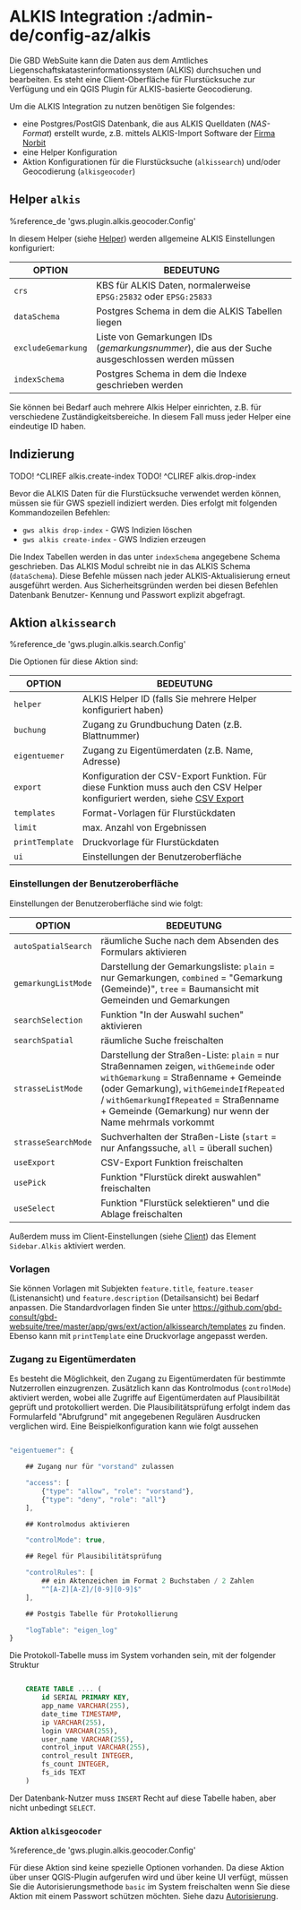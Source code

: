 # ALKIS Integration :/admin-de/config-az/alkis

Die GBD WebSuite kann die Daten aus dem Amtliches Liegenschaftskatasterinformationssystem  (ALKIS) durchsuchen und bearbeiten. Es steht eine Client-Oberfläche für Flurstücksuche zur Verfügung und ein QGIS Plugin für ALKIS-basierte Geocodierung.

Um die ALKIS Integration zu nutzen benötigen Sie folgendes:

- eine Postgres/PostGIS Datenbank, die aus ALKIS Quelldaten (*NAS-Format*) erstellt wurde, z.B. mittels ALKIS-Import Software der [Firma Norbit](http://www.norbit.de/68/)
- eine Helper Konfiguration
- Aktion Konfigurationen für die Flurstücksuche (``alkissearch``) und/oder Geocodierung (``alkisgeocoder``)

## Helper ``alkis``

%reference_de 'gws.plugin.alkis.geocoder.Config'

In diesem Helper (siehe [Helper](/admin-de/config-az/helper)) werden allgemeine ALKIS Einstellungen konfiguriert:

| OPTION | BEDEUTUNG|
|---|---|
| ``crs`` | KBS für ALKIS Daten, normalerweise ``EPSG:25832`` oder ``EPSG:25833`` |
| ``dataSchema`` | Postgres Schema in dem die ALKIS Tabellen liegen |
| ``excludeGemarkung`` | Liste von Gemarkungen IDs (*gemarkungsnummer*), die aus der Suche ausgeschlossen werden müssen |
| ``indexSchema`` | Postgres Schema in dem die Indexe geschrieben werden |

Sie können bei Bedarf auch mehrere Alkis Helper einrichten, z.B. für verschiedene Zuständigkeitsbereiche. In diesem Fall muss jeder Helper eine eindeutige ID haben.

## Indizierung

TODO! ^CLIREF alkis.create-index
TODO! ^CLIREF alkis.drop-index

Bevor die ALKIS Daten für die Flurstücksuche verwendet werden können, müssen sie für GWS speziell indiziert werden. Dies erfolgt mit folgenden Kommandozeilen Befehlen:

- ``gws alkis drop-index`` - GWS Indizien löschen
- ``gws alkis create-index`` - GWS Indizien erzeugen

Die Index Tabellen werden in das unter ``indexSchema`` angegebene Schema geschrieben. Das ALKIS Modul schreibt nie in das ALKIS Schema (``dataSchema``). Diese Befehle müssen nach jeder ALKIS-Aktualisierung erneut ausgeführt werden. Aus Sicherheitsgründen werden bei diesen Befehlen Datenbank Benutzer- Kennung und Passwort explizit abgefragt.

## Aktion ``alkissearch``

%reference_de 'gws.plugin.alkis.search.Config'

Die Optionen für diese Aktion sind:

| OPTION | BEDEUTUNG|
|---|---|
| ``helper`` | ALKIS Helper ID (falls Sie mehrere Helper konfiguriert haben) |
| ``buchung`` | Zugang zu Grundbuchung Daten (z.B. Blattnummer) |
| ``eigentuemer`` | Zugang zu Eigentümerdaten (z.B. Name, Adresse) |
| ``export`` | Konfiguration der CSV-Export Funktion. Für diese Funktion muss auch den CSV Helper konfiguriert werden, siehe [CSV Export](/admin-de/config-az/csv) |
| ``templates`` | Format-Vorlagen für Flurstückdaten |
| ``limit`` | max. Anzahl von Ergebnissen |
| ``printTemplate`` | Druckvorlage für Flurstückdaten |
| ``ui`` | Einstellungen der Benutzeroberfläche |

### Einstellungen der Benutzeroberfläche

Einstellungen der Benutzeroberfläche sind wie folgt:

| OPTION | BEDEUTUNG|
|---|---|
| ``autoSpatialSearch`` | räumliche Suche nach dem Absenden des Formulars aktivieren |
| ``gemarkungListMode`` | Darstellung der Gemarkungsliste: ``plain`` = nur Gemarkungen, ``combined`` = "Gemarkung (Gemeinde)", ``tree`` = Baumansicht mit Gemeinden und Gemarkungen |
| ``searchSelection`` | Funktion "In der Auswahl suchen" aktivieren |
| ``searchSpatial`` | räumliche Suche freischalten |
| ``strasseListMode`` | Darstellung der Straßen-Liste: ``plain`` = nur Straßennamen zeigen, ``withGemeinde`` oder ``withGemarkung`` = Straßenname + Gemeinde (oder Gemarkung),  ``withGemeindeIfRepeated`` / ``withGemarkungIfRepeated`` =  Straßenname + Gemeinde (Gemarkung) nur wenn der Name mehrmals vorkommt |
| ``strasseSearchMode`` | Suchverhalten der Straßen-Liste (``start`` = nur Anfangssuche, ``all`` = überall suchen) |
| ``useExport`` | CSV-Export Funktion freischalten |
| ``usePick`` | Funktion "Flurstück direkt auswahlen" freischalten |
| ``useSelect`` | Funktion "Flurstück selektieren" und die Ablage freischalten |

Außerdem muss im Client-Einstellungen (siehe [Client](/admin-de/config-az/client)) das Element ``Sidebar.Alkis`` aktiviert werden.

### Vorlagen

Sie können Vorlagen mit Subjekten ``feature.title``, ``feature.teaser`` (Listenansicht) und ``feature.description`` (Detailsansicht) bei Bedarf anpassen. Die Standardvorlagen finden Sie unter https://github.com/gbd-consult/gbd-websuite/tree/master/app/gws/ext/action/alkissearch/templates zu finden. Ebenso kann mit ``printTemplate`` eine Druckvorlage angepasst werden.

### Zugang zu Eigentümerdaten

Es besteht die Möglichkeit, den Zugang zu Eigentümerdaten für bestimmte Nutzerrollen einzugrenzen. Zusätzlich kann das Kontrolmodus (``controlMode``) aktiviert werden, wobei alle Zugriffe auf Eigentümerdaten auf Plausibilität geprüft und protokolliert werden. Die Plausibilitätsprüfung erfolgt indem das Formularfeld "Abrufgrund" mit angegebenen Regulären Ausdrucken verglichen wird. Eine Beispielkonfiguration kann wie folgt aussehen

```javascript

"eigentuemer": {

    ## Zugang nur für "vorstand" zulassen

    "access": [
        {"type": "allow", "role": "vorstand"},
        {"type": "deny", "role": "all"}
    ],

    ## Kontrolmodus aktivieren

    "controlMode": true,

    ## Regel für Plausibilitätsprüfung

    "controlRules": [
        ## ein Aktenzeichen im Format 2 Buchstaben / 2 Zahlen
        "^[A-Z][A-Z]/[0-9][0-9]$"
    ],

    ## Postgis Tabelle für Protokollierung

    "logTable": "eigen_log"
}
```

Die Protokoll-Tabelle muss im System vorhanden sein, mit der folgender Struktur

```sql

    CREATE TABLE .... (
        id SERIAL PRIMARY KEY,
        app_name VARCHAR(255),
        date_time TIMESTAMP,
        ip VARCHAR(255),
        login VARCHAR(255),
        user_name VARCHAR(255),
        control_input VARCHAR(255),
        control_result INTEGER,
        fs_count INTEGER,
        fs_ids TEXT
    )
```

Der Datenbank-Nutzer muss ``INSERT`` Recht auf diese Tabelle haben, aber nicht unbedingt ``SELECT``.

### Aktion ``alkisgeocoder``

%reference_de 'gws.plugin.alkis.geocoder.Config'

Für diese Aktion sind keine spezielle Optionen vorhanden. Da diese Aktion über unser QGIS-Plugin aufgerufen wird und über keine UI verfügt, müssen Sie die Autorisierungsmethode ``basic`` im System freischalten wenn Sie diese Aktion mit einem Passwort schützen möchten. Siehe dazu [Autorisierung](/admin-de/config-az/autorisierung).
